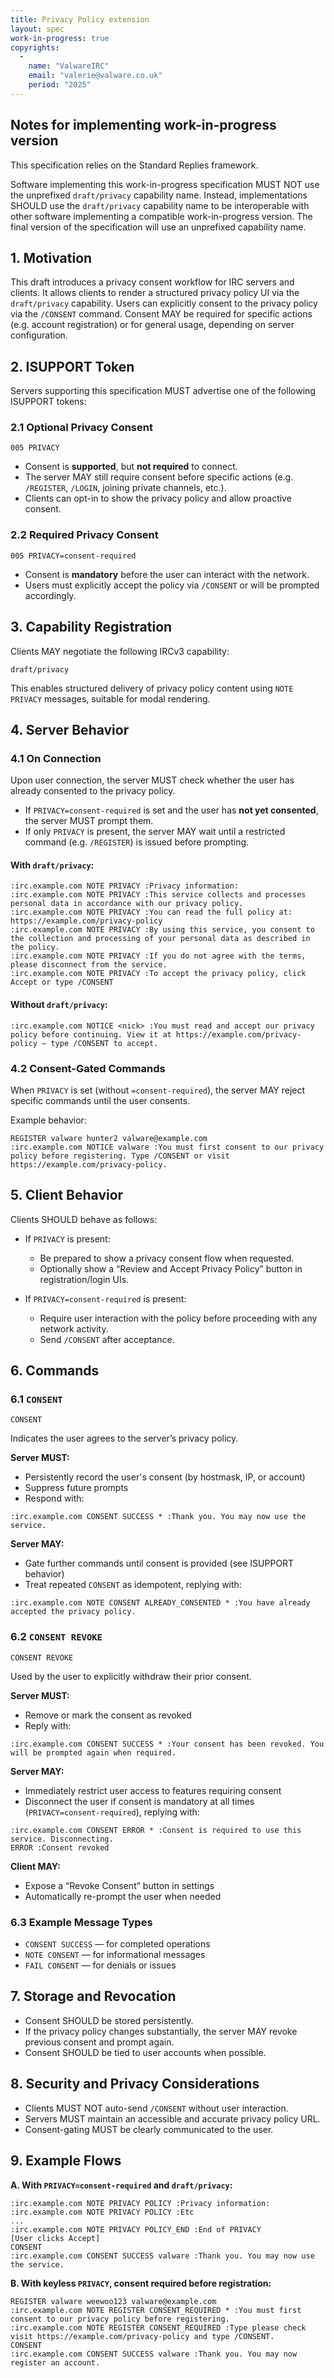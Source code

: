 ```yaml
---
title: Privacy Policy extension
layout: spec
work-in-progress: true
copyrights:
  -
    name: "ValwareIRC"
    email: "valerie@valware.co.uk"
    period: "2025"
---
```



## Notes for implementing work-in-progress version
This specification relies on the Standard Replies framework.

Software implementing this work-in-progress specification MUST NOT use the unprefixed `draft/privacy` capability name. Instead, implementations SHOULD use the `draft/privacy` capability name to be interoperable with other software implementing a compatible work-in-progress version.
The final version of the specification will use an unprefixed capability name.

## 1. Motivation

This draft introduces a privacy consent workflow for IRC servers and clients. It allows clients to render a structured privacy policy UI via the `draft/privacy` capability. Users can explicitly consent to the privacy policy via the `/CONSENT` command. Consent MAY be required for specific actions (e.g. account registration) or for general usage, depending on server configuration.

## 2. ISUPPORT Token

Servers supporting this specification MUST advertise one of the following ISUPPORT tokens:

### 2.1 Optional Privacy Consent

```
005 PRIVACY
```

- Consent is **supported**, but **not required** to connect.
- The server MAY still require consent before specific actions (e.g. `/REGISTER`, `/LOGIN`, joining private channels, etc.).
- Clients can opt-in to show the privacy policy and allow proactive consent.

### 2.2 Required Privacy Consent

```
005 PRIVACY=consent-required
```

- Consent is **mandatory** before the user can interact with the network.
- Users must explicitly accept the policy via `/CONSENT` or will be prompted accordingly.

## 3. Capability Registration

Clients MAY negotiate the following IRCv3 capability:

```
draft/privacy
```

This enables structured delivery of privacy policy content using `NOTE PRIVACY` messages, suitable for modal rendering.

## 4. Server Behavior

### 4.1 On Connection

Upon user connection, the server MUST check whether the user has already consented to the privacy policy.

- If `PRIVACY=consent-required` is set and the user has **not yet consented**, the server MUST prompt them.
- If only `PRIVACY` is present, the server MAY wait until a restricted command (e.g. `/REGISTER`) is issued before prompting.

#### With `draft/privacy`:

```
:irc.example.com NOTE PRIVACY :Privacy information:
:irc.example.com NOTE PRIVACY :This service collects and processes personal data in accordance with our privacy policy.
:irc.example.com NOTE PRIVACY :You can read the full policy at: https://example.com/privacy-policy
:irc.example.com NOTE PRIVACY :By using this service, you consent to the collection and processing of your personal data as described in the policy.
:irc.example.com NOTE PRIVACY :If you do not agree with the terms, please disconnect from the service.
:irc.example.com NOTE PRIVACY :To accept the privacy policy, click Accept or type /CONSENT
```

#### Without `draft/privacy`:

```
:irc.example.com NOTICE <nick> :You must read and accept our privacy policy before continuing. View it at https://example.com/privacy-policy — type /CONSENT to accept.
```

### 4.2 Consent-Gated Commands

When `PRIVACY` is set (without `=consent-required`), the server MAY reject specific commands until the user consents.

Example behavior:

```irc
REGISTER valware hunter2 valware@example.com
:irc.example.com NOTICE valware :You must first consent to our privacy policy before registering. Type /CONSENT or visit https://example.com/privacy-policy.
```

## 5. Client Behavior

Clients SHOULD behave as follows:

- If `PRIVACY` is present:
  - Be prepared to show a privacy consent flow when requested.
  - Optionally show a “Review and Accept Privacy Policy” button in registration/login UIs.

- If `PRIVACY=consent-required` is present:
  - Require user interaction with the policy before proceeding with any network activity.
  - Send `/CONSENT` after acceptance.

## 6. Commands

### 6.1 `CONSENT`

```
CONSENT
```

Indicates the user agrees to the server’s privacy policy.

**Server MUST:**

- Persistently record the user's consent (by hostmask, IP, or account)
- Suppress future prompts
- Respond with:

```
:irc.example.com CONSENT SUCCESS * :Thank you. You may now use the service.
```

**Server MAY:**

- Gate further commands until consent is provided (see ISUPPORT behavior)
- Treat repeated `CONSENT` as idempotent, replying with:

```
:irc.example.com NOTE CONSENT ALREADY_CONSENTED * :You have already accepted the privacy policy.
```

### 6.2 `CONSENT REVOKE`

```
CONSENT REVOKE
```

Used by the user to explicitly withdraw their prior consent.

**Server MUST:**

- Remove or mark the consent as revoked
- Reply with:

```
:irc.example.com CONSENT SUCCESS * :Your consent has been revoked. You will be prompted again when required.
```

**Server MAY:**

- Immediately restrict user access to features requiring consent
- Disconnect the user if consent is mandatory at all times (`PRIVACY=consent-required`), replying with:

```
:irc.example.com CONSENT ERROR * :Consent is required to use this service. Disconnecting.
ERROR :Consent revoked
```

**Client MAY:**

- Expose a “Revoke Consent” button in settings
- Automatically re-prompt the user when needed

### 6.3 Example Message Types

- `CONSENT SUCCESS` — for completed operations
- `NOTE CONSENT` — for informational messages
- `FAIL CONSENT` — for denials or issues

## 7. Storage and Revocation

- Consent SHOULD be stored persistently.
- If the privacy policy changes substantially, the server MAY revoke previous consent and prompt again.
- Consent SHOULD be tied to user accounts when possible.

## 8. Security and Privacy Considerations

- Clients MUST NOT auto-send `/CONSENT` without user interaction.
- Servers MUST maintain an accessible and accurate privacy policy URL.
- Consent-gating MUST be clearly communicated to the user.

## 9. Example Flows

**A. With `PRIVACY=consent-required` and `draft/privacy`:**

```
:irc.example.com NOTE PRIVACY POLICY :Privacy information:
:irc.example.com NOTE PRIVACY POLICY :Etc
...
:irc.example.com NOTE PRIVACY POLICY_END :End of PRIVACY
[User clicks Accept]
CONSENT
:irc.example.com CONSENT SUCCESS valware :Thank you. You may now use the service.
```

**B. With keyless `PRIVACY`, consent required before registration:**

```
REGISTER valware weewoo123 valware@example.com
:irc.example.com NOTE REGISTER CONSENT_REQUIRED * :You must first consent to our privacy policy before registering.
:irc.example.com NOTE REGISTER CONSENT_REQUIRED :Type please check visit https://example.com/privacy-policy and type /CONSENT.
CONSENT
:irc.example.com CONSENT SUCCESS valware :Thank you. You may now register an account.
```

